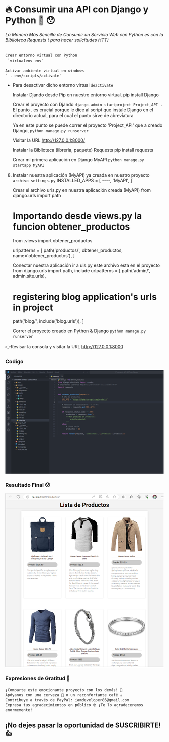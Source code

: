 # 🔥 Consumir una API con Django y Python 🐍 😯

###### La Manera Más Sencilla de Consumir un Servicio Web con Python es con la Biblioteca Requests ( para hacer solicitudes HTT)

    Crear entorno virtual con Python
     `virtualenv env`

    Activar ambiente virtual en windows
    ` . env/scripts/activate`

- Para desactivar dicho entorno virtual
  `deactivate`

  Instalar Djando desde Pip en nuestro entorno virtual.
  pip install Django

  Crear el proyecto con Djando
  `django-admin startproject Project_API .`
  El punto . es crucial porque le dice al script que instale Django en el directorio actual,
  para el cual el punto sirve de abreviatura


    Ya en este punto se puede correr el proyecto 'Project_API' que a creado Django,
    `python manage.py runserver`


    Visitar la URL http://127.0.0.1:8000/

    Instalar la Biblioteca (libreria, paquete) Requests
    pip install requests


    Crear mi primera aplicación en Django MyAPI
    `python manage.py startapp MyAPI`

8. Instalar nuestra aplicación (MyAPI) ya creada en nuestro proyecto
   ` archivo settings.py`
   INSTALLED_APPS = [
   ----,
   'MyAPI',
   ]`

   Crear el archivo urls.py en nuestra aplicación creada (MyAPI)
   from django.urls import path

   # Importando desde views.py la funcion obtener_productos

   from .views import obtener_productos

   urlpatterns = [
   path('productos/', obtener_productos, name='obtener_productos'),
   ]

   Conectar nuestra aplicación ir a uls.py este archivo esta en el proyecto
   from django.urls import path, include
   urlpatterns = [
   path('admin/', admin.site.urls),

   # registering blog application's urls in project

   path('blog/', include('blog.urls')),
   ]

   Correr el proyecto creado en Python & Django
   `python manage.py runserver`

👉Revisar la consola y visitar la
URL http://127.0.0.1:8000

### Codigo

![](https://raw.githubusercontent.com/urian121/imagenes-proyectos-github/master/creando-solicitud-api-con-djando.png)

### Resultado Final 😯

![](https://raw.githubusercontent.com/urian121/imagenes-proyectos-github/master/consumir-api-con-Django-Urian-viera.png)

### Expresiones de Gratitud 🎁

    ¡Comparte este emocionante proyecto con los demás! 📢
    Apóyanos con una cerveza 🍺 o un reconfortante café ☕
    Contribuye a través de PayPal: iamdeveloper86@gmail.com
    Expresa tus agradecimientos en público 🤓 ¡Te lo agradeceremos enormemente!

## ¡No dejes pasar la oportunidad de SUSCRIBIRTE! 👍

